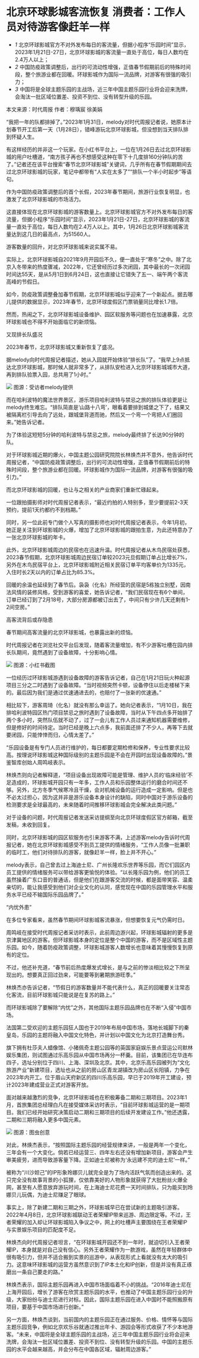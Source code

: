 # 北京环球影城客流恢复 消费者：工作人员对待游客像赶羊一样

  * _1_ 北京环球影城官方不对外发布每日的客流量，但据小程序“乐园时间”显示，2023年1月21日-27日，北京环球影城的客流量一直处于高位，每日人数均在2.4万人以上；
  * _2_ 中国防疫政策调整后，出行的可流动性增强，正值春节假期前后的特殊时间段，整个旅游业都在回暖。环球影城作为国际一流品牌，对游客有很强的吸引力；
  * _3_ 中国将是全球主题乐园的主战场，近三年中国主题乐园行业将会迎来洗牌，会淘汰一批区域位置差、投资不到位、没有转型升级的乐园。

本文来源：时代周报 作者：穆瑀宸 徐美娟

“我把一年的队都排掉了。”2023年1月31日，melody对时代周报记者说，她原本计划春节开工后第一天（1月28日），错峰游玩北京环球影城，但没想到当天排队排到怀疑人生。

有这样经历的并非这一个玩家。在小红书平台上，一位在1月26日去过北京环球影城的用户吐槽道，“南方孩子再也不想感受这种在零下十几度排160分钟队的苦了。”记者还在该平台搜索“春节北京环球影城”关键词，几乎所有在春节假期期间去过北京环球影城的玩家，笔记中都带有“人实在太多了”“排队一个半小时起步”等语句。

作为中国防疫政策调整后的首个长假，2023年春节期间，旅游行业恢复明显，也激发了北京环球影城的市场活力。

这直接体现在北京环球影城的游客数量上。北京环球影城官方不对外发布每日的客流量，但据小程序“乐园时间”显示，2023年1月21日-27日，北京环球影城的客流量一直处于高位，每日人数均在2.4万人以上。其中，1月26日北京环球影城客流量达到这几日的最高点，为51560人。

游客数量的回升，对北京环球影城来说实属不易。

实际上，北京环球影城自2021年9月开园后不久，便一直处于“寒冬”之中。除了北京入冬带来的热度骤减，2022年，它还曾经历过多次闭园，其中最长的一次闭园时间达55天，是从5月1日到6月24日，这也直接让它错失了五一、端午两个客流高峰的节假日。

如今，防疫政策调整叠加春节假期，北京环球影城似乎迎来了一个新起点。据去哪儿提供的数据显示，2023年春节，北京环球度假区门票销量同比增长1.7倍。

然而，热闹之下，北京环球影城设备维护、园区软服务等问题也在加速暴露，北京环球影城也不得不开始面临它的新烦恼。

又现排长队盛况

2023年春节，北京环球影城又重新恢复了盛况。

据melody向时代周报记者描述，她从入园就开始体验“排长队”了。“我早上9点抵达北京环球影城，那时候人就非常多了，从排队安检进入北京环球影城城市大道，再到排队验票入园，总共用了1小时。”

![](https://inews.gtimg.com/newsapp_bt/0/15641280142/1000)
图源：受访者melody提供

而在哈利波特的魔法世界景区，游乐项目哈利波特与禁忌之旅的排队体验更是让melody终生难忘。“排队简直是‘山路十八弯’，眼看着要排到城堡之下了，结果又被隔离栏引导去向了远处，跟城堡背道而驰，然后又一个弯一个弯把人们圈回来。”她告诉记者。

为了体验这短短5分钟的哈利波特与禁忌之旅，melody最终排了长达90分钟的队。

对于环球影城近期的爆火，中国主题公园研究院院长林焕杰并不意外，他告诉时代周报记者，“中国防疫政策调整后，出行的可流动性增强，正值春节假期前后的特殊时间段，整个旅游业都在回暖。环球影城作为国际一流品牌，对游客有很强的吸引力。”

而北京环球影城的回暖，也让与之相关的产业商家们重新忙碌起来。

一位跟拍摄影师对时代周报记者表示，“最近约拍的人特别多，至少要提前2-3天预约，提前1天约都约不到档期。”

同时，另一位此前专门做个人写真的摄影师也对时代周报记者表示，今年1月初，她正是关注到环球影城的火爆，增加了北京环球影城的跟拍生意，为此还特意办了一张北京环球影城的年卡。

此外，北京环球影城周边的民宿也在迅速升温。时代周报记者从木鸟民宿处获悉，2023春节假期，北京环球影城周边民宿订单较2023元旦假期订单占比增长7%，另外在木鸟民宿平台上，北京环球影城附近相关民宿订单平均客单价为1335元，入住时长2天以内的订单占比为85.3%。

回暖的余温也延续到了春节后。袅袅（化名）所经营的民宿是5栋独立别墅，因南法风情的装修风格，受到游客的喜爱，她告诉记者，“我们民宿现在有6个单间，订单已经订到了2月18号，大部分房源都被订出去了，中间只有少许几天还剩有1-2间空房。”

高客流背后或存隐患

春节期间高客流量的北京环球影城，也暴露出新的烦恼。

时代周报记者在浏览社交平台后发现，随着客流量增加，有不少游客吐槽在园内排长队期间，竟然遇到了设备故障，十分影响心情。

![](https://inews.gtimg.com/newsapp_bt/0/15641280145/1000)
图源：小红书截图

一位经历过环球影城游遇到设备故障的游客告诉记者，自己在1月21日玩火种起源项目三分之二时遇到了设备故障。“当时视频突然卡顿，设备停住以后走楼梯下来的。最后因为我们是通过优速通进去的，也赔付了一张新的优速通。”

相比较下，游客周琦（化名）就没有那么幸运了。她向记者表示，“1月10日，我在排哈利波特园区热门项目禁忌之旅时遇到了设备故障，当时从下午四点多开始排了两个多小时，突然队伍就不动了，过了一会儿有工作人员过来通知机器需要维修，但是修好的时间待定。当时已经是晚上六点多，我前面还排了不少人，再等下去就要闭园，只能悻悻而归，心情太差了。”

“乐园设备是有专门人员进行维护的，每日都要定期检修和保养，专业性要求比较高。按理说环球影城这种国际级别的主题乐园是不会在开园时出现设备故障的。”景鉴智库创始人周鸣岐表示。

林焕杰则向记者解释道，“项目设备出现故障可能是管理、维护人员的‘临床经验’不足造成的，环球影城开园只有一年多，工作人员和乐园整体运行的磨合时间还不够。另外，北方冬季气候寒冷且干燥，会对机械设备的运行造成一定影响。但是也不必太过担心，因为这并非是游乐设备本身设计的缺陷，同时中国对于游乐设备的检测要求是全球最高的，未来随着时间推移环球影城会完全解决此类问题。”

对于设备的问题，时代周报记者发送采访提纲至向北京环球度假区官方邮箱，截至发稿，未收到回复。

同时，北京环球影城的园区软服务也引来游客不满，上述游客melody告诉时代周报记者，她在北京环球影城感受不到员工提供的情绪服务，“工作人员像一批兼职的临时工，他们对待排队的游客，就像赶羊一样，脸上并不开心。”

melody表示，自己曾去过上海迪士尼、广州长隆欢乐世界等乐园，而它们园区内员工提供的情绪服务可以带给游客更愉悦的体验。“以长隆乐园为例，他们的员工虽然操着广东口音的普通话，但是他们在跟游客交流的时候，都是面带笑容、温柔亲切的，能让我感受到他们对企业文化的认同，感觉现在中国的乐园管理水平和服务水平已经不输国际乐园品牌了。”

“内忧外患”

在多位专家看来，虽然春节期间环球影城客流暴涨，但想要恢复元气仍需时日。

周鸣岐在接受时代周报记者采访时表示，此前周边游兴起，环球影城辐射的更多是京津冀地区的游客。但环球影城本身的定位是整个中国的游客，而不是区域性主题乐园。如今，随着防疫政策调整，环球影城游客人数增长也意味着其慢慢恢复到原有的定位。

不过，他还补充道，“春节前后热度爆发式增长，是与之前的惨淡相比较之下所呈现出的。想要真正回过劲来，可能要等到暑期旅游旺季。”

林焕杰亦告诉记者，“节假日的游客数量并不能代表什么，真正的回暖要关注常态化客流，目前环球影城只能说是在复苏的路上。”

而环球影城除了要解除“内忧”之外，其他国际主题乐园品牌也在不断“入侵”中国市场。

法国第二受欢迎的主题乐园狂人国也于2019年布局中国市场，落地长城脚下的秦皇岛，乐园的主题将融入中国文化特色，并计划以中国文化为北京打造舞台秀。

旗下拥有杜莎夫人蜡像馆、小猪佩奇主题公园等的英国家庭娱乐景点营运公司默林娱乐集团，则试图通过乐高乐园从中国市场再分一杯羹。目前，该集团已在华连布四子，选址分别位于四川、上海、深圳及北京。其中，北京乐高乐园被列为“文化旅游产业”新建项目，选址也从之前的房山区青龙湖镇改为房山区长阳镇，力争在2023年内开工。位于眉山天府新区的四川乐高乐园，早已于2019年开工建设，预计2023年建成营业正式对游客开放。

面对越来越激烈的竞争，北京环球影城也在积极筹备二期和三期项目。2023年1月，首旅集团总经理白凡在接受媒体采访时表示，“目前环球影城运营的是一期项目。我们已经开始研究决策启动二期和三期项目的后续开发建设工作。”他还透露，二期和三期将融入更多中国元素。

![](https://inews.gtimg.com/newsapp_bt/0/15641280152/1000)
图源：图虫创意

对此，林焕杰表示，“按照国际主题乐园的经营规律来讲，一般是两年一个变化，三年会有一个大变化。倘若已经运营三、四年左右还没有增加新项目，游客会产生审美疲劳，进而导致游客量下降。正如迪士尼被称为‘永远建不完的迪士尼’一样。”

被称为“川沙妲己”的IP形象玲娜贝儿就完全是为了场内活跃气氛而创造出来的。这只完全没有故事背景的小狐狸，仅依靠美好的人物形象就获得了大批粉丝火爆全网，甚至有人愿意放弃游玩时间，在上海迪士尼花费一天时间排队，只为能买到玲娜贝儿玩偶，为迪士尼赚足了眼球。

事实上，除了新建二期和三期之外，环球影城早已在尝试新的主题吸引游客。2022年4月8日，北京环球影城联动王者荣耀IP带来巡游、周边限定等。不过，王者荣耀的加入却让环球影城陷入争议之中，网上的吐槽声主要围绕在王者荣耀IP
与实景娱乐项目的匹配度不足。

林焕杰向时代周报记者坦言，“在环球影城开园还不到一年时，就迫切引入王者荣耀IP，本身就是对自己没有信心。另外王者荣耀作为一款游戏，虽然在年轻群体中很有吸引力，但并不适合搬到实景的巡游中，从表现形式上看就没有太大的吸引力。这意味环球影城的运营方虽然意识到了IP本土化和IP创新，但是并没有真正琢磨出一条自己要走的路。”

林焕杰表示，国际主题乐园再进入中国市场面临着不小的挑战。“2016年迪士尼在上海开园后，增长了游客在欣赏主题乐园的水平，也推动了中国主题乐园行业的升级，大家纷纷与迪士尼进行对标。因此，国际主题乐园在进入中国时不能照搬原有项目，要基于中国市场进行创新。”

另一方面，林焕杰谈到，当前国内的主题乐园正在通过服务、价格、情怀等与国际主题乐园竞争，例如北京欢乐谷就通过推出年卡、游园会等形式收获了不少本地游客。“未来，中国将是全球主题乐园的主战场，近三年中国主题乐园行业将会迎来洗牌，会淘汰一批区域位置差、投资不到位、没有转型升级的乐园。中国的主题乐园的水平会越来越高，并会分布在中国各区域，辐射周边游客。”

